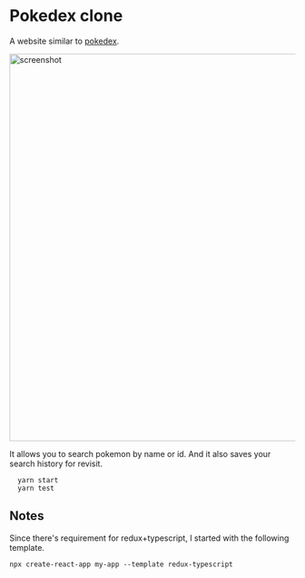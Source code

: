 # Pokedex clone

A website similar to [pokedex](pokemon.com/us/pokedex).

<img width="682" alt="screenshot" src="https://user-images.githubusercontent.com/1700809/218233605-28d604d7-02dc-4e2e-a8d9-8769593db9f0.png">

It allows you to search pokemon by name or id. And it also saves your search history for revisit.

```
  yarn start
  yarn test
```

## Notes

Since there's requirement for redux+typescript, I started with the following template.

```
npx create-react-app my-app --template redux-typescript
```
